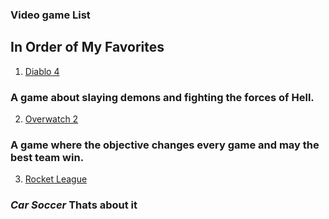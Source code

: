 ### Video game List
## In Order of My Favorites

1. [Diablo 4](https://diablo4.blizzard.com/en-us/)
### A game about slaying demons and fighting the forces of Hell.

2. [Overwatch 2](https://overwatch.blizzard.com/en-us/)
### A game where the objective changes every game and may the best team win.

3. [Rocket League](https://www.rocketleague.com/en)
### *Car Soccer* Thats about it
